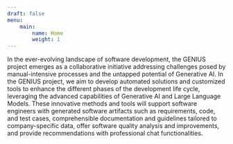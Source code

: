 ```yaml
---
draft: false
menu:
    main:
        name: Home
        weight: 1
---
```


In the ever-evolving landscape of software development, the GENIUS project emerges as a collaborative initiative addressing challenges posed by manual-intensive processes and the untapped potential of Generative AI.
In the GENIUS project, we aim to develop automated solutions and customized tools to enhance the different phases of the development life cycle, leveraging the advanced capabilities of Generative AI and Large Language Models.
These innovative methods and tools will support software engineers with generated software artifacts such as requirements, code, and test cases, comprehensible documentation and guidelines tailored to company-specific data, offer software quality analysis and improvements, and provide recommendations with professional chat functionalities.
